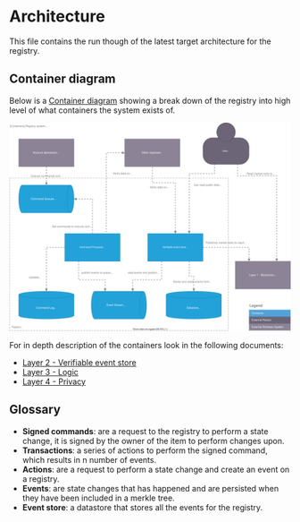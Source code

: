 # Architecture

This file contains the run though of the latest target architecture for the registry.

## Container diagram

Below is a [Container diagram](https://c4model.com/#ContainerDiagram) showing a break down of the registry into
high level of what containers the system exists of.

![C4 Container diagram](/doc/container_diagram.drawio.svg)

For in depth description of the containers look in the following documents:

- [Layer 2 - Verifiable event store](/doc/verifiable_event_store/README.md)
- [Layer 3 - Logic](/doc/layer3_logic/README.md)
- [Layer 4 - Privacy](/doc/layer4_privacy/README.md)

## Glossary

- **Signed commands**: are a request to the registry to perform a state change, it is signed by the owner of the item to perform changes upon.
- **Transactions**: a series of actions to perform the signed command, which results in n number of events.
- **Actions**: are a request to perform a state change and create an event on a registry.
- **Events**: are state changes that has happened and are persisted when they have been included in a merkle tree.
- **Event store**: a datastore that stores all the events for the registry.
